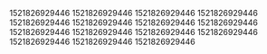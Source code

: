 1521826929446
1521826929446
1521826929446
1521826929446
1521826929446
1521826929446
1521826929446
1521826929446
1521826929446
1521826929446
1521826929446
1521826929446
1521826929446
1521826929446
1521826929446